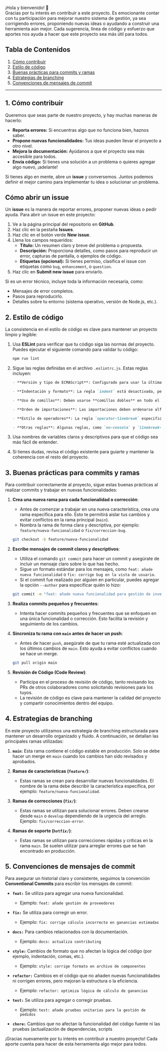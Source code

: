 ¡Hola y bienvenido! 👋  
Gracias por tu interés en contribuir a este proyecto. Es emocionante contar con tu participación para mejorar nuestro sistema de gestión, ya sea corrigiendo errores, proponiendo nuevas ideas o ayudando a construir una herramienta aún mejor. Cada sugerencia, línea de código y esfuerzo que aportes nos ayuda a hacer que este proyecto sea más útil para todos.

## Tabla de Contenidos
1. [Cómo contribuir](#cómo-contribuir)
2. [Estilo de código](#estilo-de-código)
3. [Buenas prácticas para commits y ramas](#buenas-prácticas-para-commits-y-ramas)
4. [Estrategias de branching](#estrategias-de-branching)
5. [Convenciones de mensajes de commit](#convenciones-de-mensajes-de-commit)

---

## 1. Cómo contribuir

Queremos que seas parte de nuestro proyecto, y hay muchas maneras de hacerlo:
- **Reporta errores:** Si encuentras algo que no funciona bien, haznos saber.
- **Propone nuevas funcionalidades:** Tus ideas pueden llevar el proyecto a otro nivel.
- **Mejora la documentación:** Ayúdanos a que el proyecto sea más accesible para todos.
- **Envía código:** Si tienes una solución a un problema o quieres agregar algo nuevo, ¡adelante!

Si tienes algo en mente, abre un **issue** y conversemos. Juntos podemos definir el mejor camino para implementar tu idea o solucionar un problema.

## Cómo abrir un issue

Un **issue** es la manera de reportar errores, proponer nuevas ideas o pedir ayuda. Para abrir un issue en este proyecto:

1. Ve a la página principal del repositorio en **GitHub**.
2. Haz clic en la pestaña **Issues**.
3. Haz clic en el botón verde **New issue**.
4. Llena los campos requeridos:
   - **Título:** Un resumen claro y breve del problema o propuesta.
   - **Descripción:** Proporciona detalles, como pasos para reproducir un error, capturas de pantalla, o ejemplos de código.
   - **Etiquetas (opcional):** Si tienes permiso, clasifica el issue con etiquetas como `bug`, `enhancement`, o `question`.
5. Haz clic en **Submit new issue** para enviarlo.

Si es un error técnico, incluye toda la información necesaria, como:

- Mensajes de error completos.
- Pasos para reproducirlo.
- Detalles sobre tu entorno (sistema operativo, versión de Node.js, etc.).

## 2. Estilo de código

La consistencia en el estilo de código es clave para mantener un proyecto limpio y legible:

1. Usa **ESLint** para verificar que tu código siga las normas del proyecto. Puedes ejecutar el siguiente comando para validar tu código:

   ```bash
   npm run lint
   ```

2. Sigue las reglas definidas en el archivo `.eslintrc.js`. Estas reglas incluyen:

   ```markdown
   - **Versión y tipo de ECMAScript**: Configurado para usar la última versión de ECMAScript (`ecmaVersion: "latest"`) y el tipo de módulo (`sourceType: "module"`).

   - **Indentación y formato**: La regla `indent` está desactivada, pero se mantienen otros estilos como el espacio entre llaves (`object-curly-spacing`) y la longitud máxima de líneas (`max-len` de 120 caracteres para el código y 150 para los comentarios).

   - **Uso de comillas**: Deben usarse **comillas dobles** en todo el proyecto (`quotes: ["error", "double"]`).

   - **Orden de importaciones**: Las importaciones deben ordenarse alfabéticamente, ignorando el orden de declaraciones y respetando un orden coherente entre miembros (`sort-imports`).

   - **Estilo de operadores**: La regla `operator-linebreak` especifica cómo se deben manejar las líneas largas con operadores (`before` o `after` dependiendo del caso).

   - **Otras reglas**: Algunas reglas, como `no-console` y `linebreak-style`, están desactivadas para mayor flexibilidad en el desarrollo.
   ```

3. Usa nombres de variables claros y descriptivos para que el código sea más fácil de entender.

4. Si tienes dudas, revisa el código existente para guiarte y mantener la coherencia con el resto del proyecto.

## 3. Buenas prácticas para commits y ramas

Para contribuir correctamente al proyecto, sigue estas buenas prácticas al realizar commits y trabajar en nuevas funcionalidades:

1. **Crea una nueva rama para cada funcionalidad o corrección**:
   - Antes de comenzar a trabajar en una nueva característica, crea una rama específica para ello. Esto te permitirá aislar tus cambios y evitar conflictos en la rama principal (`main`).
   - Nombra la rama de forma clara y descriptiva, por ejemplo: `feature/nueva-funcionalidad` o `fix/correccion-bug`.

   ```bash
   git checkout -b feature/nueva-funcionalidad
   ```

2. **Escribe mensajes de commit claros y descriptivos**:
   - Utiliza el comando `git commit` para hacer un commit y asegúrate de incluir un mensaje claro sobre lo que has hecho.
   - Sigue un formato estándar para los mensajes, como `feat: añade nueva funcionalidad` o `fix: corrige bug en la vista de usuario`.
   - Si el commit fue realizado por alguien en particular, puedes agregar la opción `--author` para especificar quién lo hizo:

   ```bash
   git commit -m "feat: añade nueva funcionalidad para gestión de inventario" --author="Juan Pérez <juan.perez@example.com>"
   ```

3. **Realiza commits pequeños y frecuentes**:
   - Intenta hacer commits pequeños y frecuentes que se enfoquen en una única funcionalidad o corrección. Esto facilita la revisión y seguimiento de los cambios.

4. **Sincroniza tu rama con `main` antes de hacer un push**:
   - Antes de hacer `push`, asegúrate de que tu rama esté actualizada con los últimos cambios de `main`. Esto ayuda a evitar conflictos cuando se hace un merge.

   ```bash
   git pull origin main
   ```

5. **Revisión de Código (Code Review)**:
   - Participa en el proceso de revisión de código, tanto revisando los PRs de otros colaboradores como solicitando revisiones para los tuyos.
   - La revisión de código es clave para mantener la calidad del proyecto y compartir conocimientos dentro del equipo.

## 4. Estrategias de branching

En este proyecto utilizamos una estrategia de branching estructurada para mantener un desarrollo organizado y fluido. A continuación, se detallan las principales ramas utilizadas:

1. **`main`**: Esta rama contiene el código estable en producción. Solo se debe hacer un merge en `main` cuando los cambios han sido revisados y aprobados.

2. **Ramas de características (`feature/`)**:
   - Estas ramas se crean para desarrollar nuevas funcionalidades. El nombre de la rama debe describir la característica específica, por ejemplo: `feature/nueva-funcionalidad`.

3. **Ramas de correcciones (`fix/`)**:
   - Estas ramas se utilizan para solucionar errores. Deben crearse desde `main` o `develop` dependiendo de la urgencia del arreglo. Ejemplo: `fix/correccion-error`.

4. **Ramas de soporte (`hotfix/`)**:
   - Estas ramas se utilizan para correcciones rápidas y críticas en la rama `main`. Se suelen utilizar para arreglar errores que se han encontrado en producción.

## 5. Convenciones de mensajes de commit

Para asegurar un historial claro y consistente, seguimos la convención **Conventional Commits** para escribir los mensajes de commit:

- **`feat:`** Se utiliza para agregar una nueva funcionalidad.
  - Ejemplo: `feat: añade gestión de proveedores`

- **`fix:`** Se utiliza para corregir un error.
  - Ejemplo: `fix: corrige cálculo incorrecto en ganancias estimadas`

- **`docs:`** Para cambios relacionados con la documentación.
  - Ejemplo: `docs: actualiza contributing`

- **`style:`** Cambios de formato que no afectan la lógica del código (por ejemplo, indentación, comas, etc.).
  - Ejemplo: `style: corrige formato en archivo de componentes`

- **`refactor:`** Cambios en el código que no añaden nuevas funcionalidades ni corrigen errores, pero mejoran la estructura o la eficiencia.
  - Ejemplo: `refactor: optimiza lógica de cálculo de ganancias`

- **`test:`** Se utiliza para agregar o corregir pruebas.
  - Ejemplo: `test: añade pruebas unitarias para la gestión de pedidos`

- **`chore:`** Cambios que no afectan la funcionalidad del código fuente ni las pruebas (actualización de dependencias, scripts

¡Gracias nuevamente por tu interés en contribuir a nuestro proyecto! Cada aporte cuenta para hacer de esta herramienta algo mejor para todos.